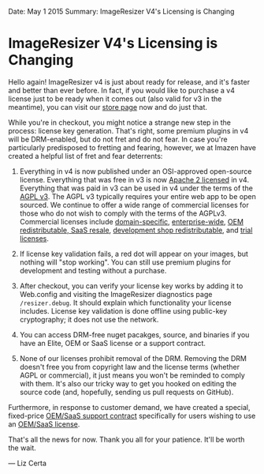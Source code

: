 Date: May 1 2015
Summary: ImageResizer V4's Licensing is Changing

# ImageResizer V4's Licensing is Changing

Hello again! ImageResizer v4 is just about ready for release, and it's faster and better than ever before. In fact, if you would like to purchase a v4 license just to be ready when it comes out (also valid for v3 in the meantime), you can visit our [store page](https://store.imazen.io/) now and do just that.

While you're in checkout, you might notice a strange new step in the process: license key generation. That's right, some premium plugins in v4 will be DRM-enabled, but do not fret and do not fear. In case you're particularly predisposed to fretting and fearing, however, we at Imazen have created a helpful list of fret and fear deterrents:

1. Everything in v4 is now published under an OSI-approved open-source license. Everything that was free in v3 is now [Apache 2 licensed](/licenses/apache) in v4. Everything that was paid in v3 can be used in v4 under the terms of the [AGPL v3](/licenses/agpl). The AGPL v3 typically requires your entire web app to be open sourced. We continue to offer a wide range of commercial licenses for those who do not wish to comply with the terms of the AGPLv3. Commercial licenses include [domain-specific](/licenses/domain), [enterprise-wide](/licenses/enterprise), [OEM redistributable, SaaS resale](/licenses/oem), [development shop redistributable](/licenses/enterprise), and [trial licenses](/licenses/trial).

1. If license key validation fails, a red dot will appear on your images, but nothing will "stop working". You can still use premium plugins for development and testing without a purchase.

2. After checkout, you can verify your license key works by adding it to Web.config and visiting the ImageResizer diagnostics page `/resizer.debug`. It should explain which functionality your license includes. License key validation is done offline using public-key cryptography; it does not use the network.

3. You can access DRM-free nuget pacakges, source, and binaries if you have an Elite, OEM or SaaS license or a support contract. 

4. None of our licenses prohibit removal of the DRM. Removing the DRM doesn't free you from copyright law and the license terms (whether AGPL or commercial), it just means you won't be reminded to comply with them. It's also our tricky way to get you hooked on editing the source code (and, hopefully, sending us pull requests on GitHub).


Furthermore, in response to customer demand, we have created a special, fixed-price [OEM/SaaS support contract](/support/contracts/oem) specifically for users wishing to use an [OEM/SaaS license](/licenses/oem).

That's all the news for now. Thank you all for your patience. It'll be worth the wait.


&mdash; Liz Certa